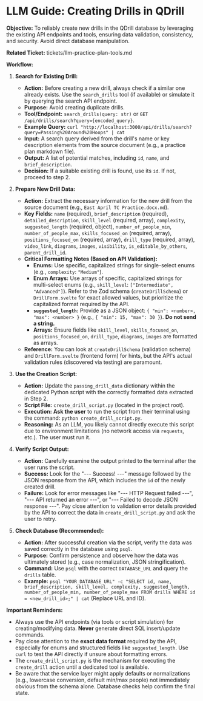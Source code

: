 # LLM Guide: Creating Drills in QDrill

**Objective:** To reliably create new drills in the QDrill database by leveraging the existing API endpoints and tools, ensuring data validation, consistency, and security. Avoid direct database manipulation.

**Related Ticket:** tickets/llm-practice-plan-tools.md

**Workflow:**

1.  **Search for Existing Drill:**
    *   **Action:** Before creating a new drill, always check if a similar one already exists. Use the `search_drills` tool (if available) or simulate it by querying the search API endpoint.
    *   **Purpose:** Avoid creating duplicate drills.
    *   **Tool/Endpoint:** `search_drills(query: str)` or `GET /api/drills/search?query={encoded_query}`.
    *   **Example Query:** `curl "http://localhost:3000/api/drills/search?query=Passing%20Around%20Hoops" | cat`
    *   **Input:** A search query derived from the drill's name or key description elements from the source document (e.g., a practice plan markdown file).
    *   **Output:** A list of potential matches, including `id`, `name`, and `brief_description`.
    *   **Decision:** If a suitable existing drill is found, use its `id`. If not, proceed to step 2.

2.  **Prepare New Drill Data:**
    *   **Action:** Extract the necessary information for the new drill from the source document (e.g., `East April TC Practice.docx.md`).
    *   **Key Fields:** `name` (required), `brief_description` (required), `detailed_description`, `skill_level` (required, array), `complexity`, `suggested_length` (required, object), `number_of_people_min`, `number_of_people_max`, `skills_focused_on` (required, array), `positions_focused_on` (required, array), `drill_type` (required, array), `video_link`, `diagrams`, `images`, `visibility`, `is_editable_by_others`, `parent_drill_id`.
    *   **Critical Formatting Notes (Based on API Validation):**
        *   **Enums:** Use specific, capitalized strings for single-select enums (e.g., `complexity`: `"Medium"`).
        *   **Enum Arrays:** Use arrays of specific, capitalized strings for multi-select enums (e.g., `skill_level`: `["Intermediate", "Advanced"]`). Refer to the Zod schema (`createDrillSchema`) or `DrillForm.svelte` for exact allowed values, but prioritize the capitalized format required by the API.
        *   **`suggested_length`:** Provide as a JSON object: `{ "min": <number>, "max": <number> }` (e.g., `{ "min": 15, "max": 30 }`). **Do not send a string.**
        *   **Arrays:** Ensure fields like `skill_level`, `skills_focused_on`, `positions_focused_on`, `drill_type`, `diagrams`, `images` are formatted as arrays.
    *   **Reference:** You can look at `createDrillSchema` (validation schema) and `DrillForm.svelte` (frontend form) for hints, but the API's actual validation rules (discovered via testing) are paramount.

3.  **Use the Creation Script:**
    *   **Action:** Update the `passing_drill_data` dictionary within the dedicated Python script with the correctly formatted data extracted in Step 2.
    *   **Script File:** `create_drill_script.py` (located in the project root).
    *   **Execution:** **Ask the user** to run the script from their terminal using the command: `python create_drill_script.py`.
    *   **Reasoning:** As an LLM, you likely cannot directly execute this script due to environment limitations (no network access via `requests`, etc.). The user must run it.

4.  **Verify Script Output:**
    *   **Action:** Carefully examine the output printed to the terminal after the user runs the script.
    *   **Success:** Look for the "--- Success! ---" message followed by the JSON response from the API, which includes the `id` of the newly created drill.
    *   **Failure:** Look for error messages like "--- HTTP Request failed ---", "--- API returned an error ---", or "--- Failed to decode JSON response ---". Pay close attention to validation error details provided by the API to correct the data in `create_drill_script.py` and ask the user to retry.

5.  **Check Database (Recommended):**
    *   **Action:** After successful creation via the script, verify the data was saved correctly in the database using `psql`.
    *   **Purpose:** Confirm persistence and observe how the data was ultimately stored (e.g., case normalization, JSON stringification).
    *   **Command:** Use `psql` with the correct `DATABASE_URL` and query the `drills` table.
    *   **Example:** `psql "YOUR_DATABASE_URL" -c "SELECT id, name, brief_description, skill_level, complexity, suggested_length, number_of_people_min, number_of_people_max FROM drills WHERE id = <new_drill_id>;" | cat` (Replace URL and ID).

**Important Reminders:**

*   Always use the API endpoints (via tools or script simulation) for creating/modifying data. **Never** generate direct SQL insert/update commands.
*   Pay close attention to the **exact data format** required by the API, especially for enums and structured fields like `suggested_length`. Use `curl` to test the API directly if unsure about formatting errors.
*   The `create_drill_script.py` is the mechanism for executing the `create_drill` action until a dedicated tool is available.
*   Be aware that the service layer might apply defaults or normalizations (e.g., lowercase conversion, default min/max people) not immediately obvious from the schema alone. Database checks help confirm the final state. 